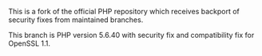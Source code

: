 This is a fork of the official PHP repository which receives backport of security fixes from maintained branches.

This branch is PHP version 5.6.40 with security fix and compatibility fix for OpenSSL 1.1.

